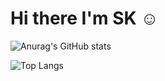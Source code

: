 # Hi there I'm SK ☺

![Anurag's GitHub stats](https://github-readme-stats.vercel.app/api?username=sasinduskh&show_icons=true&theme=radical)

 ![Top Langs](https://github-readme-stats.vercel.app/api/top-langs/?username=sasinduskh&theme=tokyonight)
